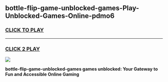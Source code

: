 
## bottle-flip-game-unblocked-games-Play-Unblocked-Games-Online-pdmo6
<h3>
<a href="https://premium76.site?title=bottle-flip-game-unblocked-games&ref=24A">CLICK TO PLAY</a></h3>
<hr>

<h3>
<a href="https://premium76.site?title=bottle-flip-game-unblocked-games&ref=24A">CLICK 2 PLAY</a>
  
</h3>

<a href="https://premium76.site?title=bottle-flip-game-unblocked-games&ref=24A"><img src="https://clearcache.store/games.png"></a>


**bottle-flip-game-unblocked-games games unblocked: Your Gateway to Fun and Accessible Online Gaming**
